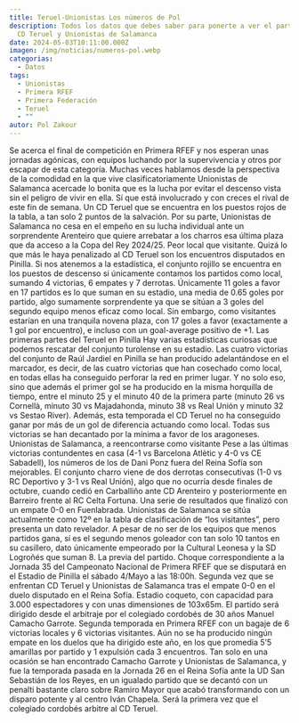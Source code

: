 ```yaml
---
title: Teruel-Unionistas Los números de Pol
description: Todos los datos que debes saber para ponerte a ver el partido entre
  CD Teruel y Unionistas de Salamanca
date: 2024-05-03T10:11:00.000Z
imagen: /img/noticias/numeros-pol.webp
categorias:
  - Datos
tags:
  - Unionistas
  - Primera RFEF
  - Primera Federación
  - Teruel
  - ""
autor: Pol Zakour
---
```

Se acerca el final de competición en Primera RFEF y nos esperan unas jornadas agónicas, con equipos luchando por la supervivencia y otros por escapar de esta categoría. Muchas veces hablamos desde la perspectiva de la comodidad en la que vive clasificatoriamente Unionistas de Salamanca acercade lo bonita que es la lucha por evitar el descenso vista sin el peligro de vivir en ella. Sí que está involucrado y con creces el rival de este fin de semana. Un CD Teruel que se encuentra en los puestos rojos de la tabla, a tan solo 2 puntos de la salvación. Por su parte, Unionistas de Salamanca no cesa en el empeño en su lucha individual ante un sorprendente Arenteiro que quiere arrebatar a los charros esa última plaza que da acceso a la Copa del Rey 2024/25.
Peor local que visitante.
Quizá lo que más le haya penalizado al CD Teruel son los encuentros disputados en Pinilla. Si nos atenemos a la estadística, el conjunto rojillo se encuentra en los puestos de descenso si únicamente contamos los partidos como local, sumando 4 victorias, 6 empates y 7 derrotas. Únicamente 11 goles a favor en 17 partidos es lo que suman en su estadio, una media de 0.65 goles por partido, algo sumamente sorprendente ya que se sitúan a 3 goles del segundo equipo menos eficaz como local. Sin embargo, como visitantes estarían en una tranquila novena plaza, con 17 goles a favor (exactamente a 1 gol por encuentro), e incluso con un goal-average positivo de +1. 
Las primeras partes del Teruel en Pinilla
Hay varias estadísticas curiosas que podemos rescatar del conjunto turolense en su estadio. Las cuatro victorias del conjunto de Raúl Jardiel en Pinilla se han producido adelantándose en el marcador, es decir, de las cuatro victorias que han cosechado como local, en todas ellas ha conseguido perforar la red en primer lugar. Y no solo eso, sino que además el primer gol se ha producido en la misma horquilla de tiempo, entre el minuto 25 y el minuto 40 de la primera parte (minuto 26 vs Cornellà, minuto 30 vs Majadahonda, minuto 38 vs Real Unión y minuto 32 vs Sestao River). Además, esta temporada el CD Teruel no ha conseguido ganar por más de un gol de diferencia actuando como local. Todas sus victorias se han decantado por la mínima a favor de los aragoneses.
Unionistas de Salamanca, a reencontrarse como visitante
Pese a las últimas victorias contundentes en casa (4-1 vs Barcelona Atlètic y 4-0 vs CE Sabadell), los números de los de Dani Ponz fuera del Reina Sofía son mejorables. El conjunto charro viene de dos derrotas consecutivas (1-0 vs RC Deportivo y 3-1 vs Real Unión), algo que no ocurría desde finales de octubre, cuando cedió en Carballiño ante CD Arenteiro y posteriormente en Barreiro frente al RC Celta Fortuna. Una serie de resultados que finalizó con un empate 0-0 en Fuenlabrada. Unionistas de Salamanca se sitúa actualmente como 12º en la tabla de clasificación de “los visitantes”, pero presenta un dato revelador. A pesar de no ser de los equipos que menos partidos gana, sí es el segundo menos goleador con tan solo 10 tantos en su casillero, dato únicamente empeorado por la Cultural Leonesa y la SD Logroñés que suman 8.
La previa del partido.
Choque correspondiente a la Jornada 35 del Campeonato Nacional de Primera RFEF que se disputará en el Estadio de Pinilla el sábado 4/Mayo a las 18:00h. Segunda vez que se enfrentan CD Teruel y Unionistas de Salamanca tras el empate 0-0 en el duelo disputado en el Reina Sofía. Estadio coqueto, con capacidad para 3.000 espectadores y con unas dimensiones de 103x65m. El partido será dirigido desde el arbitraje por el colegiado cordobés de 30 años Manuel Camacho Garrote. Segunda temporada en Primera RFEF con un bagaje de 6 victorias locales y 6 victorias visitantes. Aún no se ha producido ningún empate en los duelos que ha dirigido este año, en los que promedia 5’5 amarillas por partido y 1 expulsión cada 3 encuentros.
Tan solo en una ocasión se han encontrado Camacho Garrote y Unionistas de Salamanca, y fue la temporada pasada en la Jornada 26 en el Reina Sofía ante la UD San Sebastián de los Reyes, en un igualado partido que se decantó con un penalti bastante claro sobre Ramiro Mayor que acabó transformando con un disparo potente y al centro Iván Chapela. Será la primera vez que el colegiado cordobés arbitre al CD Teruel.

